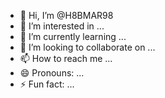 - 👋 Hi, I’m @H8BMAR98
- 👀 I’m interested in ...
- 🌱 I’m currently learning ...
- 💞️ I’m looking to collaborate on ...
- 📫 How to reach me ...
- 😄 Pronouns: ...
- ⚡ Fun fact: ...

<!---
H8BMAR98/H8BMAR98 [Extracted Extracted Extracted I am sharing 'requirements' with you.pdf](https://github.com/user-attachments/files/18115554/Extracted.Extracted.Extracted.I.am.sharing.requirements.with.you.pdf)
[iTunes Library Genius.docx](https://github.com/user-attachments/files/18115540/iTunes.Library.Genius.docx)
is a ✨ special ✨ repository because its `README.md` (this file) appears on your GitHub profile.
You can click the Preview link to take a look at your changes.
--->
